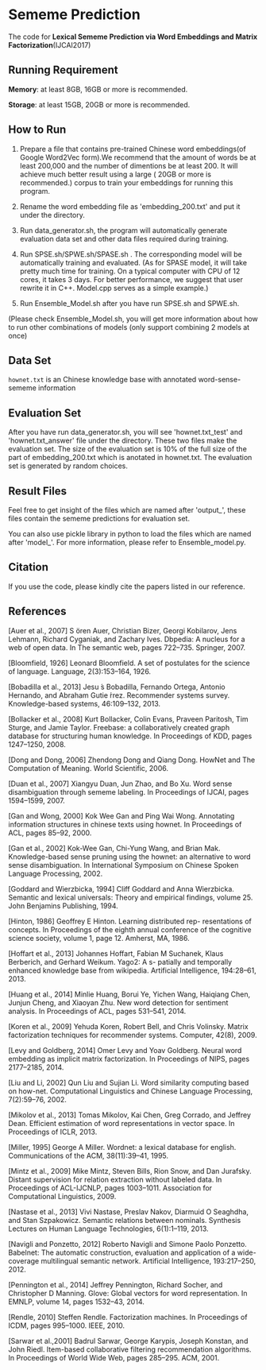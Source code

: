 # Sememe Prediction
The code for **Lexical Sememe Prediction via Word Embeddings and Matrix Factorization**(IJCAI2017)

## Running Requirement
**Memory**: at least 8GB, 16GB or more is recommended.

**Storage**: at least 15GB, 20GB or more is recommended. 

## How to Run
1. Prepare a file that contains pre-trained Chinese word embeddings(of Google Word2Vec form).We recommend that the amount of words be at least 200,000 and the number of dimentions be at least 200. It will achieve much better result using a large ( 20GB or more is recommended.) corpus to train your embeddings for running this program.

2. Rename the word embedding file as 'embedding_200.txt' and put it under the directory.

3. Run data_generator.sh, the program will automatically generate evaluation data set and other data files required during training.

4. Run SPSE.sh/SPWE.sh/SPASE.sh . The corresponding model will be automatically training and evaluated. 
(As for SPASE model, it will take pretty much time for training. On a typical computer with CPU of 12 cores, it takes 3 days. For better performance, we suggest that user rewrite it in C++. Model.cpp serves as a simple example.)

5. Run Ensemble_Model.sh after you have run SPSE.sh and SPWE.sh. 

(Please check Ensemble_Model.sh, you will get more information about how to run other combinations of models (only support combining 2 models at once)

## Data Set
``hownet.txt`` is an Chinese knowledge base with annotated word-sense-sememe information
 
## Evaluation Set
 After you have run data_generator.sh, you will see 'hownet.txt_test' and 'hownet.txt_answer' file under the directory. These two files make the evaluation set. The size of the evaluation set is 10% of the full size of the part of embedding_200.txt which is anotated in hownet.txt. The evaluation set is generated by random choices.

## Result Files
Feel free to get insight of the files which are named after 'output_', these files contain the sememe predictions for  evaluation set. 

You can also use pickle library in python to load the files which are named after 'model_'. For more information, please refer to Ensemble_model.py. 

## Citation
If you use the code, please kindly cite the papers listed in our reference.

## References
[Auer et al., 2007] S ̈oren Auer, Christian Bizer, Georgi Kobilarov, Jens Lehmann, Richard Cyganiak, and Zachary Ives. Dbpedia: A nucleus for a web of open data. In The semantic web, pages 722–735. Springer, 2007. 

[Bloomfield, 1926] Leonard Bloomfield. A set of postulates for the science of language. Language, 2(3):153–164, 1926. 

[Bobadilla et al., 2013] Jesu ́s Bobadilla, Fernando Ortega, Antonio Hernando, and Abraham Gutie ́rrez. Recommender systems survey. Knowledge-based systems, 46:109–132, 2013. 

[Bollacker et al., 2008] Kurt Bollacker, Colin Evans, Praveen Paritosh, Tim Sturge, and Jamie Taylor. Freebase: a collaboratively created graph database for structuring human knowledge. In Proceedings of KDD, pages 1247–1250, 2008. 

[Dong and Dong, 2006] Zhendong Dong and Qiang Dong. HowNet and The Computation of Meaning. World Scientific, 2006. 

[Duan et al., 2007] Xiangyu Duan, Jun Zhao, and Bo Xu. Word sense disambiguation through sememe labeling. In Proceedings of IJCAI, pages 1594–1599, 2007. 

[Gan and Wong, 2000] Kok Wee Gan and Ping Wai Wong. Annotating information structures in chinese texts using hownet. In Proceedings of ACL, pages 85–92, 2000. 

[Gan et al., 2002] Kok-Wee Gan, Chi-Yung Wang, and Brian Mak. Knowledge-based sense pruning using the hownet: an alternative to word sense disambiguation. In International Symposium on Chinese Spoken Language Processing, 2002. 

[Goddard and Wierzbicka, 1994] Cliff Goddard and Anna Wierzbicka. Semantic and lexical universals: Theory and empirical findings, volume 25. John Benjamins Publishing, 1994. 

[Hinton, 1986] Geoffrey E Hinton. Learning distributed rep- resentations of concepts. In Proceedings of the eighth annual conference of the cognitive science society, volume 1, page 12. Amherst, MA, 1986. 

[Hoffart et al., 2013] Johannes Hoffart, Fabian M Suchanek, Klaus Berberich, and Gerhard Weikum. Yago2: A s- patially and temporally enhanced knowledge base from wikipedia. Artificial Intelligence, 194:28–61, 2013. 

[Huang et al., 2014] Minlie Huang, Borui Ye, Yichen Wang, Haiqiang Chen, Junjun Cheng, and Xiaoyan Zhu. New word detection for sentiment analysis. In Proceedings of ACL, pages 531–541, 2014. 

[Koren et al., 2009] Yehuda Koren, Robert Bell, and Chris Volinsky. Matrix factorization techniques for recommender systems. Computer, 42(8), 2009. 

[Levy and Goldberg, 2014] Omer Levy and Yoav Goldberg. Neural word embedding as implicit matrix factorization. In Proceedings of NIPS, pages 2177–2185, 2014. 

[Liu and Li, 2002] Qun Liu and Sujian Li. Word similarity computing based on how-net. Computational Linguistics and Chinese Language Processing, 7(2):59–76, 2002. 

[Mikolov et al., 2013] Tomas Mikolov, Kai Chen, Greg Corrado, and Jeffrey Dean. Efficient estimation of word representations in vector space. In Proceedings of ICLR, 2013. 

[Miller, 1995] George A Miller. Wordnet: a lexical database for english. Communications of the ACM, 38(11):39–41, 1995. 

[Mintz et al., 2009] Mike Mintz, Steven Bills, Rion Snow, and Dan Jurafsky. Distant supervision for relation extraction without labeled data. In Proceedings of ACL-IJCNLP, pages 1003–1011. Association for Computational Linguistics, 2009. 

[Nastase et al., 2013] Vivi Nastase, Preslav Nakov, Diarmuid O Seaghdha, and Stan Szpakowicz. Semantic relations between nominals. Synthesis Lectures on Human Language Technologies, 6(1):1–119, 2013. 

[Navigli and Ponzetto, 2012] Roberto Navigli and Simone Paolo Ponzetto. Babelnet: The automatic construction, evaluation and application of a wide-coverage multilingual semantic network. Artificial Intelligence, 193:217–250, 2012. 

[Pennington et al., 2014] Jeffrey Pennington, Richard Socher, and Christopher D Manning. Glove: Global vectors for word representation. In EMNLP, volume 14, pages 1532–43, 2014. 

[Rendle, 2010] Steffen Rendle. Factorization machines. In Proceedings of ICDM, pages 995–1000. IEEE, 2010. 

[Sarwar et al.,2001] Badrul Sarwar, George Karypis, Joseph Konstan, and John Riedl. Item-based collaborative filtering recommendation algorithms. In Proceedings of World Wide Web, pages 285–295. ACM, 2001. 




